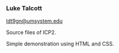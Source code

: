 ### Luke Talcott
ldt9gn@umsystem.edu

Source files of ICP2. 

Simple demonstration using HTML and CSS.
